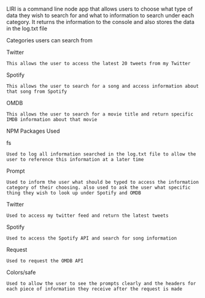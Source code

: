 LIRI is a command line node app that allows users to choose what type of data they wish to search for and what to information to search under each category. It returns the information to the console and also stores the data in the log.txt file

Categories users can search from

Twitter

    This allows the user to access the latest 20 tweets from my Twitter

Spotify

    This allows the user to search for a song and access information about that song from Spotify

OMDB

    This allows the user to search for a movie title and return specific IMDB information about that movie


NPM Packages Used

fs

    Used to log all information searched in the log.txt file to allow the user to reference this information at a later time

Prompt

    Used to inform the user what should be typed to access the information category of their choosing. also used to ask the user what specific thing they wish to look up under Spotify and OMDB

Twitter

    Used to access my twitter feed and return the latest tweets

Spotify

    Used to access the Spotify API and search for song information

Request

    Used to request the OMDB API

Colors/safe

    Used to allow the user to see the prompts clearly and the headers for each piece of information they receive after the request is made
